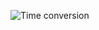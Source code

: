 ![Time conversion](https://github.com/venkatesh6226/technity-tasks/assets/117913588/d95bcc69-959d-42cd-b79b-36722be6d9c3)
